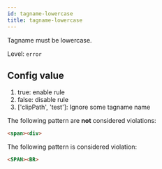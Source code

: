```yaml
---
id: tagname-lowercase
title: tagname-lowercase
---
```


Tagname must be lowercase.

Level: `error`

## Config value

1. true: enable rule
2. false: disable rule
3. ['clipPath', 'test']: Ignore some tagname name

The following pattern are **not** considered violations:

<!-- prettier-ignore -->
```html
<span><div>
```

The following pattern is considered violation:

<!-- prettier-ignore -->
```html
<SPAN><BR>
```
